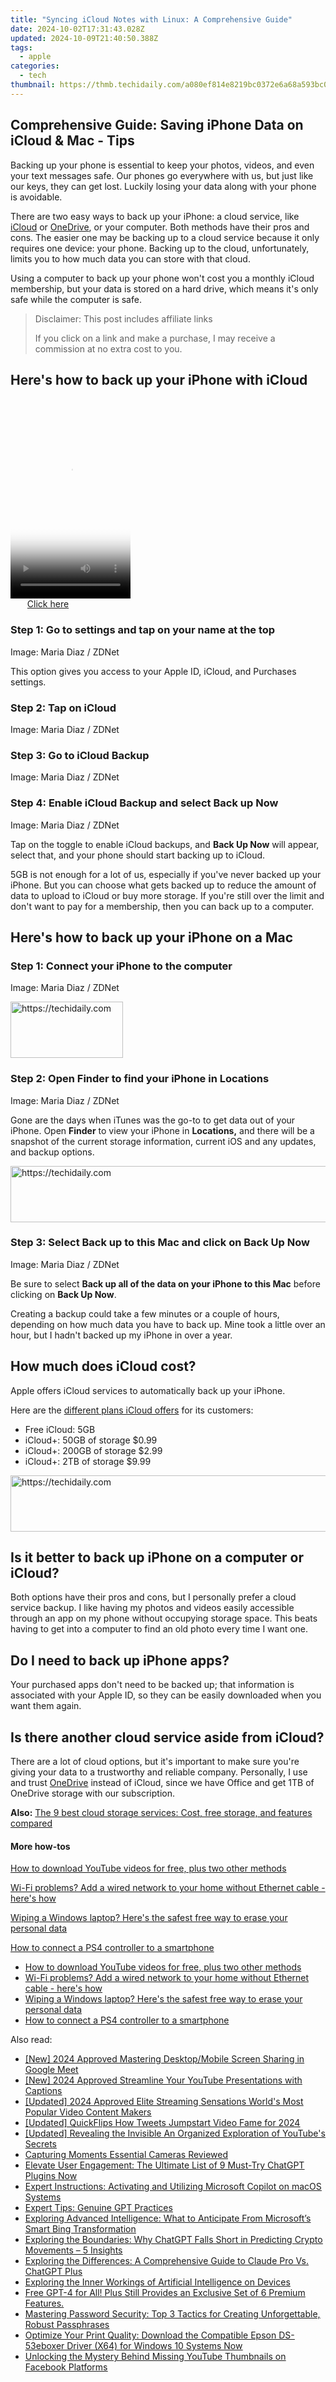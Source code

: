 ```yaml
---
title: "Syncing iCloud Notes with Linux: A Comprehensive Guide"
date: 2024-10-02T17:31:43.028Z
updated: 2024-10-09T21:40:50.388Z
tags:
  - apple
categories:
  - tech
thumbnail: https://thmb.techidaily.com/a080ef814e8219bc0372e6a68a593bc00b4cb1212abb381c555dc4e79829ce23.jpg
---
```


## Comprehensive Guide: Saving iPhone Data on iCloud & Mac - Tips

Backing up your phone is essential to keep your photos, videos, and even your text messages safe. Our phones go everywhere with us, but just like our keys, they can get lost. Luckily losing your data along with your phone is avoidable. 

There are two easy ways to back up your iPhone: a cloud service, like [iCloud](https://apple.sjv.io/c/159047/435031/7613?&sharedId=zdnet&u=https%3A%2F%2Fwww.apple.com%2Ficloud%2F&subId1=zd-%5F%5FCOM%5FCLICK%5FID%5F%5F-dtp) or [OneDrive](https://www.microsoft.com/en-us/microsoft-365/onedrive/online-cloud-storage), or your computer. Both methods have their pros and cons. The easier one may be backing up to a cloud service because it only requires one device: your phone. Backing up to the cloud, unfortunately, limits you to how much data you can store with that cloud. 

Using a computer to back up your phone won't cost you a monthly iCloud membership, but your data is stored on a hard drive, which means it's only safe while the computer is safe. 

>  Disclaimer: This post includes affiliate links
>
>  If you click on a link and make a purchase, I may receive a commission at no extra cost to you.
>

## Here's how to back up your iPhone with iCloud

<!-- affiliate ads begin -->
<span id="1630055">
					<video width="192" height="320" style="cursor:pointer"
           poster="//a.impactradius-go.com/display-clicktoplayimage/1630055.png"
           onclick="if(!this.playClicked){this.play();this.setAttribute('controls',true);this.playClicked=true;}">
	   <source src="//a.impactradius-go.com/display-ad/18460-1630055">
	   <img src="//a.impactradius-go.com/display-clicktoplayimage/1630055.png" style="border: none; height: 100%; width: 100%; object-fit: contain">
	</video>
	<div style="width:120px;text-align:center"><a href="javascript:window.open(decodeURIComponent('https%3A%2F%2Fcaperobbin.sjv.io%2Fc%2F5597632%2F1630055%2F18460'), '_blank');void(0);">Click here</a></div>
</span>
<img height="0" width="0" src="https://imp.pxf.io/i/5597632/1630055/18460" style="position:absolute;visibility:hidden;" border="0" />
<!-- affiliate ads end -->

### Step 1: Go to settings and tap on your name at the top

Image: Maria Diaz / ZDNet

This option gives you access to your Apple ID, iCloud, and Purchases settings. 

### Step 2: Tap on iCloud

Image: Maria Diaz / ZDNet

### Step 3: Go to iCloud Backup

Image: Maria Diaz / ZDNet

### Step 4: Enable iCloud Backup and select Back up Now

Image: Maria Diaz / ZDNet

Tap on the toggle to enable iCloud backups, and **Back Up Now** will appear, select that, and your phone should start backing up to iCloud.

5GB is not enough for a lot of us, especially if you've never backed up your iPhone. But you can choose what gets backed up to reduce the amount of data to upload to iCloud or buy more storage. If you're still over the limit and don't want to pay for a membership, then you can back up to a computer.

## Here's how to back up your iPhone on a Mac

### Step 1: Connect your iPhone to the computer

Image: Maria Diaz / ZDNet

<!-- affiliate ads begin -->
<a href="https://25home.pxf.io/c/5597632/2148639/16836" target="_top" id="2148639">
  <img src="//a.impactradius-go.com/display-ad/16836-2148639" border="0" alt="https://techidaily.com" width="180" height="90"/>
</a>
<img height="0" width="0" src="https://25home.pxf.io/i/5597632/2148639/16836" style="position:absolute;visibility:hidden;" border="0" />
<!-- affiliate ads end -->

### Step 2: Open Finder to find your iPhone in Locations

Image: Maria Diaz / ZDNet

Gone are the days when iTunes was the go-to to get data out of your iPhone. Open **Finder** to view your iPhone in **Locations,** and there will be a snapshot of the current storage information, current iOS and any updates, and backup options.

<!-- affiliate ads begin -->
<a href="https://appsumo.8odi.net/c/5597632/2144272/7443" target="_top" id="2144272">
  <img src="//a.impactradius-go.com/display-ad/7443-2144272" border="0" alt="https://techidaily.com" width="728" height="90"/>
</a>
<img height="0" width="0" src="https://appsumo.8odi.net/i/5597632/2144272/7443" style="position:absolute;visibility:hidden;" border="0" />
<!-- affiliate ads end -->

### Step 3: Select Back up to this Mac and click on Back Up Now

Image: Maria Diaz / ZDNet

Be sure to select **Back up all of the data on your iPhone to this Mac** before clicking on **Back Up Now**.

Creating a backup could take a few minutes or a couple of hours, depending on how much data you have to back up. Mine took a little over an hour, but I hadn't backed up my iPhone in over a year. 

## How much does iCloud cost?

Apple offers iCloud services to automatically back up your iPhone. 

Here are the [different plans iCloud offers](https://apple.sjv.io/c/159047/435031/7613?&sharedId=zdnet&u=https%3A%2F%2Fwww.apple.com%2Ficloud%2F&subId1=zd-319984dc77df4395b4d5ec2e374fe00d-dtp) for its customers:

* Free iCloud: 5GB
* iCloud+: 50GB of storage $0.99
* iCloud+: 200GB of storage $2.99
* iCloud+: 2TB of storage $9.99

<!-- affiliate ads begin -->
<a href="https://appsumo.8odi.net/c/5597632/2118305/7443" target="_top" id="2118305">
  <img src="//a.impactradius-go.com/display-ad/7443-2118305" border="0" alt="https://techidaily.com" width="728" height="90"/>
</a>
<img height="0" width="0" src="https://appsumo.8odi.net/i/5597632/2118305/7443" style="position:absolute;visibility:hidden;" border="0" />
<!-- affiliate ads end -->

## Is it better to back up iPhone on a computer or iCloud?

Both options have their pros and cons, but I personally prefer a cloud service backup. I like having my photos and videos easily accessible through an app on my phone without occupying storage space. This beats having to get into a computer to find an old photo every time I want one. 

## Do I need to back up iPhone apps?

Your purchased apps don't need to be backed up; that information is associated with your Apple ID, so they can be easily downloaded when you want them again. 

## Is there another cloud service aside from iCloud?

There are a lot of cloud options, but it's important to make sure you're giving your data to a trustworthy and reliable company. Personally, I use and trust [OneDrive](https://click.linksynergy.com/deeplink?id=IokOf8qagZo&mid=46107&u1=zd-d73ea0f17ea044738893319ef0f45b3d-dtp&murl=https%3A%2F%2Fwww.microsoft.com%2Fen-us%2Fmicrosoft-365%2Fonedrive%2Fonline-cloud-storage&fobs=zd-%5F%5FCOM%5FCLICK%5FID%5F%5F-dtp) instead of iCloud, since we have Office and get 1TB of OneDrive storage with our subscription.

**Also:** [The 9 best cloud storage services: Cost, free storage, and features compared](https://www.zdnet.com/article/best-cloud-storage/)

#### More how-tos

[How to download YouTube videos for free, plus two other methods](https://www.zdnet.com/article/how-to-download-youtube-videos-for-free-plus-two-other-methods/ "How to download YouTube videos for free, plus two other methods")

[Wi-Fi problems? Add a wired network to your home without Ethernet cable - here's how](https://www.zdnet.com/article/ditch-the-wi-fi-how-to-add-a-wired-network-to-your-home-without-ethernet-cable/ "Wi-Fi problems? Add a wired network to your home without Ethernet cable - here's how")

[Wiping a Windows laptop? Here's the safest free way to erase your personal data](https://www.zdnet.com/article/wiping-a-windows-laptop-heres-the-safest-free-way-to-erase-your-personal-data/ "Wiping a Windows laptop? Here's the safest free way to erase your personal data")

[How to connect a PS4 controller to a smartphone](https://www.zdnet.com/article/how-to-connect-a-ps4-controller-to-a-smartphone/ "How to connect a PS4 controller to a smartphone")

* [How to download YouTube videos for free, plus two other methods](https://www.zdnet.com/article/how-to-download-youtube-videos-for-free-plus-two-other-methods/ "How to download YouTube videos for free, plus two other methods")
* [Wi-Fi problems? Add a wired network to your home without Ethernet cable - here's how](https://www.zdnet.com/article/ditch-the-wi-fi-how-to-add-a-wired-network-to-your-home-without-ethernet-cable/ "Wi-Fi problems? Add a wired network to your home without Ethernet cable - here's how")
* [Wiping a Windows laptop? Here's the safest free way to erase your personal data](https://www.zdnet.com/article/wiping-a-windows-laptop-heres-the-safest-free-way-to-erase-your-personal-data/ "Wiping a Windows laptop? Here's the safest free way to erase your personal data")
* [How to connect a PS4 controller to a smartphone](https://www.zdnet.com/article/how-to-connect-a-ps4-controller-to-a-smartphone/ "How to connect a PS4 controller to a smartphone")

<ins class="adsbygoogle"
     style="display:block"
     data-ad-format="autorelaxed"
     data-ad-client="ca-pub-7571918770474297"
     data-ad-slot="1223367746"></ins>

<ins class="adsbygoogle"
     style="display:block"
     data-ad-client="ca-pub-7571918770474297"
     data-ad-slot="8358498916"
     data-ad-format="auto"
     data-full-width-responsive="true"></ins>

<span class="atpl-alsoreadstyle">Also read:</span>
<div><ul>
<li><a href="https://video-capture.techidaily.com/new-2024-approved-mastering-desktopmobile-screen-sharing-in-google-meet/"><u>[New] 2024 Approved Mastering Desktop/Mobile Screen Sharing in Google Meet</u></a></li>
<li><a href="https://youtube-sure.techidaily.com/024-approved-streamline-your-youtube-presentations-with-captions/"><u>[New] 2024 Approved Streamline Your YouTube Presentations with Captions</u></a></li>
<li><a href="https://youtube-zero.techidaily.com/ed-2024-approved-elite-streaming-sensations-worlds-most-popular-video-content-makers/"><u>[Updated] 2024 Approved Elite Streaming Sensations World's Most Popular Video Content Makers</u></a></li>
<li><a href="https://twitter-videos.techidaily.com/updated-quickflips-how-tweets-jumpstart-video-fame-for-2024/"><u>[Updated] QuickFlips How Tweets Jumpstart Video Fame for 2024</u></a></li>
<li><a href="https://facebook-video-share.techidaily.com/updated-revealing-the-invisible-an-organized-exploration-of-youtubes-secrets/"><u>[Updated] Revealing the Invisible An Organized Exploration of YouTube's Secrets</u></a></li>
<li><a href="https://fox-helps.techidaily.com/capturing-moments-essential-cameras-reviewed/"><u>Capturing Moments Essential Cameras Reviewed</u></a></li>
<li><a href="https://tech-hub.techidaily.com/elevate-user-engagement-the-ultimate-list-of-9-must-try-chatgpt-plugins-now/"><u>Elevate User Engagement: The Ultimate List of 9 Must-Try ChatGPT Plugins Now</u></a></li>
<li><a href="https://tech-hub.techidaily.com/expert-instructions-activating-and-utilizing-microsoft-copilot-on-macos-systems/"><u>Expert Instructions: Activating and Utilizing Microsoft Copilot on macOS Systems</u></a></li>
<li><a href="https://tech-hub.techidaily.com/expert-tips-genuine-gpt-practices/"><u>Expert Tips: Genuine GPT Practices</u></a></li>
<li><a href="https://tech-hub.techidaily.com/exploring-advanced-intelligence-what-to-anticipate-from-microsofts-smart-bing-transformation/"><u>Exploring Advanced Intelligence: What to Anticipate From Microsoft’s Smart Bing Transformation</u></a></li>
<li><a href="https://tech-hub.techidaily.com/exploring-the-boundaries-why-chatgpt-falls-short-in-predicting-crypto-movements-5-insights/"><u>Exploring the Boundaries: Why ChatGPT Falls Short in Predicting Crypto Movements – 5 Insights</u></a></li>
<li><a href="https://tech-hub.techidaily.com/exploring-the-differences-a-comprehensive-guide-to-claude-pro-vs-chatgpt-plus/"><u>Exploring the Differences: A Comprehensive Guide to Claude Pro Vs. ChatGPT Plus</u></a></li>
<li><a href="https://tech-hub.techidaily.com/exploring-the-inner-workings-of-artificial-intelligence-on-devices/"><u>Exploring the Inner Workings of Artificial Intelligence on Devices</u></a></li>
<li><a href="https://tech-hub.techidaily.com/free-gpt-4-for-all-plus-still-provides-an-exclusive-set-of-6-premium-features/"><u>Free GPT-4 for All! Plus Still Provides an Exclusive Set of 6 Premium Features.</u></a></li>
<li><a href="https://fox-zaraz.techidaily.com/mastering-password-security-top-3-tactics-for-creating-unforgettable-robust-passphrases/"><u>Mastering Password Security: Top 3 Tactics for Creating Unforgettable, Robust Passphrases</u></a></li>
<li><a href="https://win-dash.techidaily.com/optimize-your-print-quality-download-the-compatible-epson-ds-53eboxer-driver-x64-for-windows-10-systems-now/"><u>Optimize Your Print Quality: Download the Compatible Epson DS-53eboxer Driver (X64) for Windows 10 Systems Now</u></a></li>
<li><a href="https://win-ratings.techidaily.com/unlocking-the-mystery-behind-missing-youtube-thumbnails-on-facebook-platforms/"><u>Unlocking the Mystery Behind Missing YouTube Thumbnails on Facebook Platforms</u></a></li>
</ul></div>


